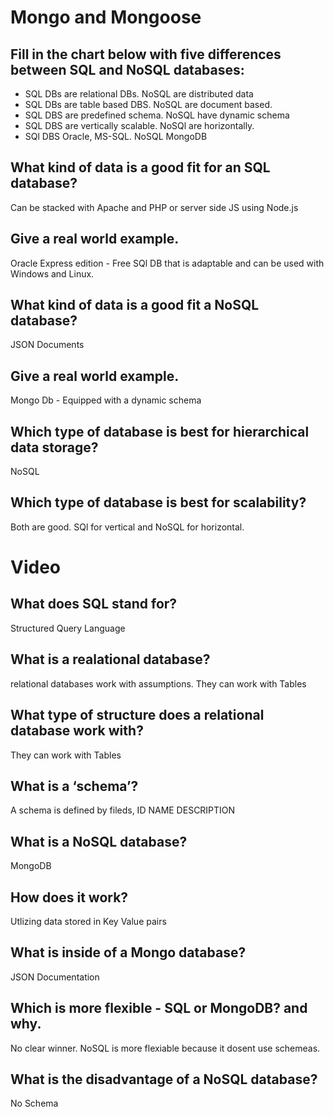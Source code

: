 # Mongo and Mongoose
## Fill in the chart below with five differences between SQL and NoSQL databases:
- SQL DBs are relational DBs. NoSQL are distributed data
- SQL DBs are table based DBS. NoSQL are document based.
- SQL DBS are predefined schema. NoSQL have dynamic schema
- SQL DBS are vertically scalable. NoSQl are horizontally.
- SQl DBS Oracle, MS-SQL. NoSQL MongoDB

## What kind of data is a good fit for an SQL database?
Can be stacked with Apache and PHP or server side JS using Node.js

## Give a real world example.
Oracle Express edition - Free SQl DB that is adaptable and can be used with Windows and Linux.

## What kind of data is a good fit a NoSQL database?
JSON Documents

## Give a real world example.
Mongo Db - Equipped with a dynamic schema 

## Which type of database is best for hierarchical data storage?
NoSQL

## Which type of database is best for scalability?
Both are good. SQl for vertical and NoSQL for horizontal. 

# Video 
## What does SQL stand for?
Structured Query Language

## What is a realational database?
relational databases work with assumptions. They can work with Tables

## What type of structure does a relational database work with?
They can work with Tables

## What is a ‘schema’?
A schema is defined by fileds, ID NAME DESCRIPTION

## What is a NoSQL database?
MongoDB

## How does it work?
Utlizing data stored in Key Value pairs

## What is inside of a Mongo database?
JSON Documentation 

## Which is more flexible - SQL or MongoDB? and why.
No clear winner. NoSQL is more flexiable because it dosent use schemeas.

## What is the disadvantage of a NoSQL database?
No Schema